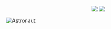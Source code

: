 <div align="center">
  <img src="https://github-readme-stats.jinliming2.vercel.app/api/top-langs/?username=jinliming2&layout=compact&theme=merko&exclude_repo=RTL8822CE-driver,BiliBili-UWP" />
  <img src="https://github-readme-stats.jinliming2.vercel.app/api?username=jinliming2&show_icons=true&count_private=true&hide_title=true&theme=merko" />
</div>

![Astronaut](https://raw.githubusercontent.com/jinliming2/jinliming2/master/astronaut.svg)
